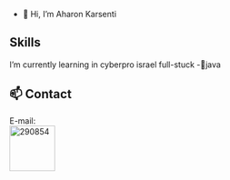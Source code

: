 - 👋 Hi, I’m Aharon Karsenti

## Skills
I’m currently learning in cyberpro israel full-stuck
-🌱java

## 📫 Contact
E-mail:
<br>
<a href="aharon589@gmail.com"><img src="https://i.ibb.co/vY68Ff6/290854.png" width="80" height="80" alt="290854" border="0"></a>

<!---
aharonYK/aharonYK is a ✨ special ✨ repository because its `README.md` (this file) appears on your GitHub profile.
You can click the Preview link to take a look at your changes.
--->
